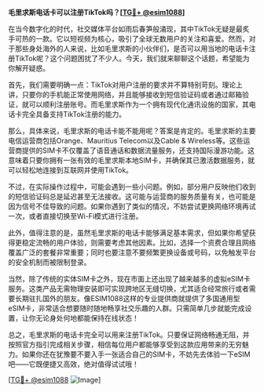 **毛里求斯电话卡可以注册TikTok吗？[[TG💪+ @esim1088](https://t.me/s/esim1088)]**

在当今数字化的时代，社交媒体平台如雨后春笋般涌现，其中TikTok无疑是最炙手可热的一款。它以短视频为核心，吸引了全球无数用户的关注和喜爱。然而，对于那些身处海外的人来说，比如毛里求斯的小伙伴们，是否可以用当地的电话卡注册TikTok呢？这个问题困扰了不少人。今天，我们就来聊聊这个话题，希望能为你解开疑惑。

首先，我们需要明确一点：TikTok对用户注册的要求并不算特别苛刻。理论上讲，只要你的手机能正常使用网络，并且能够接收到短信验证码或者通过邮箱验证，就可以顺利注册账号。而毛里求斯作为一个拥有现代化通讯设施的国家，其电话卡完全具备支持TikTok注册的能力。

那么，具体来说，毛里求斯的电话卡能不能用呢？答案是肯定的。毛里求斯的主要电信运营商包括Orange、Mauritius Telecom以及Cable & Wireless等。这些运营商提供的SIM卡不仅覆盖了语音通话和数据流量服务，还支持国际漫游功能。这意味着只要你拥有一张有效的毛里求斯本地SIM卡，并确保其已激活数据服务，就可以轻松地连接到互联网并使用TikTok。

不过，在实际操作过程中，可能会遇到一些小问题。例如，部分用户反映他们收到的短信验证码总是延迟甚至无法接收。这可能与运营商的服务质量有关，也可能是因为信号不佳导致的问题。如果你遇到了类似的情况，不妨尝试更换网络环境再试一次，或者直接切换至Wi-Fi模式进行注册。

此外，值得注意的是，虽然毛里求斯的电话卡能够满足基本需求，但如果你希望获得更稳定流畅的用户体验，则需要考虑其他因素。比如，选择一个资费合理且网络覆盖广泛的套餐非常重要；同时也要注意不要频繁更换设备或号码，以免触发平台的安全机制而被限制登录。

当然，除了传统的实体SIM卡之外，现在市面上还出现了越来越多的虚拟eSIM卡服务。这类产品无需物理安装即可实现跨地区无缝切换，尤其适合经常旅行或者需要长期驻扎国外的朋友。像ESIM1088这样的专业提供商就提供了多国通用型eSIM卡，非常适合想要随时随地畅享社交乐趣的人群。只需简单几步就能完成设置，让你无论身处何地都能保持在线状态！

总之，毛里求斯的电话卡完全可以用来注册TikTok。只要保证网络畅通无阻，并按照官方指引完成相关步骤，相信每位用户都能够享受到这款应用带来的无穷魅力。如果你还在犹豫要不要入手一张适合自己的SIM卡，不妨先去体验一下eSIM吧——它既便捷又高效，绝对值得试试哦！

[[TG💪+ @esim1088](https://t.me/s/esim1088) ![Image](https://i.postimg.cc/4NQfJmqS/Snipaste-2025-05-13-00-14-12.png)]